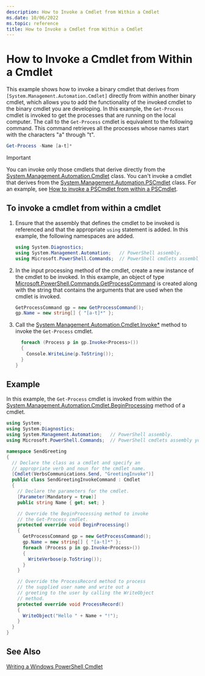 ```yaml
---
description: How to Invoke a Cmdlet from Within a Cmdlet
ms.date: 10/06/2022
ms.topic: reference
title: How to Invoke a Cmdlet from Within a Cmdlet
---
```

# How to Invoke a Cmdlet from Within a Cmdlet

This example shows how to invoke a binary cmdlet that derives from
`[System.Management.Automation.Cmdlet]` directly from within another binary cmdlet, which allows you
to add the functionality of the invoked cmdlet to the binary cmdlet you are developing. In this
example, the `Get-Process` cmdlet is invoked to get the processes that are running on the local
computer. The call to the `Get-Process` cmdlet is equivalent to the following command. This command
retrieves all the processes whose names start with the characters "a" through "t".

```powershell
Get-Process -Name [a-t]*
```

> [!IMPORTANT]
> You can invoke only those cmdlets that derive directly from the
> [System.Management.Automation.Cmdlet][01] class. You can't invoke a cmdlet that derives from the
> [System.Management.Automation.PSCmdlet][02] class. For an example, see
> [How to invoke a PSCmdlet from within a PSCmdlet][07].

## To invoke a cmdlet from within a cmdlet

1. Ensure that the assembly that defines the cmdlet to be invoked is referenced and that the
   appropriate `using` statement is added. In this example, the following namespaces are added.

    ```csharp
    using System.Diagnostics;
    using System.Management.Automation;   // PowerShell assembly.
    using Microsoft.PowerShell.Commands;  // PowerShell cmdlets assembly you want to call.
    ```

1. In the input processing method of the cmdlet, create a new instance of the cmdlet to be invoked.
   In this example, an object of type [Microsoft.PowerShell.Commands.GetProcessCommand][03] is
   created along with the string that contains the arguments that are used when the cmdlet is
   invoked.

    ```csharp
    GetProcessCommand gp = new GetProcessCommand();
    gp.Name = new string[] { "[a-t]*" };
    ```

1. Call the [System.Management.Automation.Cmdlet.Invoke*][04] method to invoke the `Get-Process`
   cmdlet.

    ```csharp
      foreach (Process p in gp.Invoke<Process>())
      {
        Console.WriteLine(p.ToString());
      }
    }
    ```

## Example

In this example, the `Get-Process` cmdlet is invoked from within the
[System.Management.Automation.Cmdlet.BeginProcessing][05] method of a cmdlet.

```csharp
using System;
using System.Diagnostics;
using System.Management.Automation;   // PowerShell assembly.
using Microsoft.PowerShell.Commands;  // PowerShell cmdlets assembly you want to call.

namespace SendGreeting
{
  // Declare the class as a cmdlet and specify an
  // appropriate verb and noun for the cmdlet name.
  [Cmdlet(VerbsCommunications.Send, "GreetingInvoke")]
  public class SendGreetingInvokeCommand : Cmdlet
  {
    // Declare the parameters for the cmdlet.
    [Parameter(Mandatory = true)]
    public string Name { get; set; }

    // Override the BeginProcessing method to invoke
    // the Get-Process cmdlet.
    protected override void BeginProcessing()
    {
      GetProcessCommand gp = new GetProcessCommand();
      gp.Name = new string[] { "[a-t]*" };
      foreach (Process p in gp.Invoke<Process>())
      {
        WriteVerbose(p.ToString());
      }
    }

    // Override the ProcessRecord method to process
    // the supplied user name and write out a
    // greeting to the user by calling the WriteObject
    // method.
    protected override void ProcessRecord()
    {
      WriteObject("Hello " + Name + "!");
    }
  }
}
```

## See Also

[Writing a Windows PowerShell Cmdlet][06]

<!-- link references -->
[01]: /dotnet/api/System.Management.Automation.Cmdlet
[02]: /dotnet/api/System.Management.Automation.PSCmdlet
[03]: /dotnet/api/Microsoft.PowerShell.Commands.GetProcessCommand
[04]: /dotnet/api/System.Management.Automation.Cmdlet.Invoke
[05]: /dotnet/api/System.Management.Automation.Cmdlet.BeginProcessing
[06]: ./writing-a-windows-powershell-cmdlet.md
[07]: ./how-to-invoke-a-pscmdlet-from-within-a-pscmdlet.md
